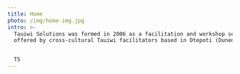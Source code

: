 ```yaml
---
title: Home
photo: /img/home-img.jpg
intro: >-
  Tauiwi Solutions was formed in 2006 as a facilitation and workshop service
  offered by cross-cultural Tauiwi facilitators based in Otepoti (Dunedin).


  TS
---
```

